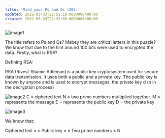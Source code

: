 ```yaml
---
title: 'Mind your Ps and Qs (20):'
updated: 2022-03-03T22:51:19.0000000+00:00
created: 2022-03-03T22:32:09.0000000+00:00
---
```


![image1](../../../../_resources/image1-26.png)

The title refers to Ps and Qs? Mabey they are critical letters in this puzzle? We know that due to the hint around 100 bits were used to encrypted the data. Firstly, what is RSA?

Defining RSA:

RSA (Rivest-Shamir-Adleman) is a public key cryptosystem used for secure data transmission. It uses both a public and a private key. The public key is known by anyone and is used to encrypt messages, the private key d (n in the decryption process)

![image2](../../../../_resources/image2-24.png)
C = ciphered text
N = two prime numbers multiplied together.
M = represents the message
E = represents the public key
D = the private key

![image3](../../../../_resources/image3-20.png)

We know that:

Ciphered text = c
Public key = e
Two prime numbers = N
